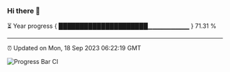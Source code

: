 ### Hi there 👋

⏳ Year progress { █████████████████████▁▁▁▁▁▁▁▁▁ } 71.31 %

---

⏰ Updated on Mon, 18 Sep 2023 06:22:19 GMT

![Progress Bar CI](https://github.com/ZhaoGui/ZhaoGui/workflows/Progress%20Bar%20CI/badge.svg)
